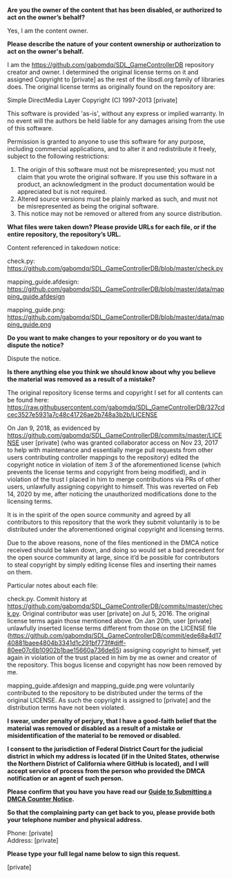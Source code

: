 **Are you the owner of the content that has been disabled, or authorized to act on the owner’s behalf?**

Yes, I am the content owner.

**Please describe the nature of your content ownership or authorization to act on the owner's behalf.**

I am the https://github.com/gabomdq/SDL_GameControllerDB repository creator and owner. I determined the original license terms on it and assigned Copyright to [private] as the rest of the libsdl.org family of libraries does. The original license terms as originally found on the repository are:

Simple DirectMedia Layer
Copyright (C) 1997-2013 [private]  

This software is provided 'as-is', without any express or implied
warranty. In no event will the authors be held liable for any damages
arising from the use of this software.

Permission is granted to anyone to use this software for any purpose,
including commercial applications, and to alter it and redistribute it
freely, subject to the following restrictions:

1. The origin of this software must not be misrepresented; you must not
claim that you wrote the original software. If you use this software
in a product, an acknowledgment in the product documentation would be
appreciated but is not required.
2. Altered source versions must be plainly marked as such, and must not be
misrepresented as being the original software.
3. This notice may not be removed or altered from any source distribution.

**What files were taken down? Please provide URLs for each file, or if the entire repository, the repository’s URL.**

Content referenced in takedown notice:

check.py: https://github.com/gabomdq/SDL_GameControllerDB/blob/master/check.py

mapping_guide.afdesign: https://github.com/gabomdq/SDL_GameControllerDB/blob/master/data/mapping_guide.afdesign

mapping_guide.png: https://github.com/gabomdq/SDL_GameControllerDB/blob/master/data/mapping_guide.png

**Do you want to make changes to your repository or do you want to dispute the notice?**

Dispute the notice.

**Is there anything else you think we should know about why you believe the material was removed as a result of a mistake?**

The original repository license terms and copyright I set for all contents can be found here: https://raw.githubusercontent.com/gabomdq/SDL_GameControllerDB/327cdcec3527e5931a7c48c41726ae2b748a3b2b/LICENSE

On Jan 9, 2018, as evidenced by https://github.com/gabomdq/SDL_GameControllerDB/commits/master/LICENSE user [private] (who was granted collaborator access on Nov 23, 2017 to help with maintenance and essentially merge pull requests from other users contributing controller mappings to the repository) edited the copyright notice in violation of item 3 of the aforementioned license (which prevents the license terms and copyright from being modified), and in violation of the trust I placed in him to merge contributions via PRs of other users, unlawfully assigning copyright to himself. This was reverted on Feb 14, 2020 by me, after noticing the unauthorized modifications done to the licensing terms.

It is in the spirit of the open source community and agreed by all contributors to this repository that the work they submit voluntarily is to be distributed under the aforementioned original copyright and licensing terms.

Due to the above reasons, none of the files mentioned in the DMCA notice received should be taken down, and doing so would set a bad precedent for the open source community at large, since it’d be possible for contributors to steal copyright by simply editing license files and inserting their names on them.

Particular notes about each file:

check.py. Commit history at https://github.com/gabomdq/SDL_GameControllerDB/commits/master/check.py. Original contributor was user [private] on Jul 5, 2016. The original license terms again those mentioned above. On Jan 20th, user [private] unlawfully inserted license terms different from those on the LICENSE file (https://github.com/gabomdq/SDL_GameControllerDB/commit/ede68a4d1740881baee4804b3341d1c291bf773f#diff-80ee07c6b10902b1bae15660a736de65) assigning copyright to himself, yet again in violation of the trust placed in him by me as owner and creator of the repository. This bogus license and copyright has now been removed by me.

mapping_guide.afdesign and mapping_guide.png were voluntarily contributed to the repository to be distributed under the terms of the original LICENSE. As such the copyright is assigned to [private] and the distribution terms have not been violated.

**I swear, under penalty of perjury, that I have a good-faith belief that the material was removed or disabled as a result of a mistake or misidentification of the material to be removed or disabled.**

**I consent to the jurisdiction of Federal District Court for the judicial district in which my address is located (if in the United States, otherwise the Northern District of California where GitHub is located), and I will accept service of process from the person who provided the DMCA notification or an agent of such person.**

**Please confirm that you have you have read our <a href="https://help.github.com/articles/guide-to-submitting-a-dmca-counter-notice/">Guide to Submitting a DMCA Counter Notice</a>.**

**So that the complaining party can get back to you, please provide both your telephone number and physical address.**

Phone: [private]  
Address: [private]  

**Please type your full legal name below to sign this request.**

[private]  
